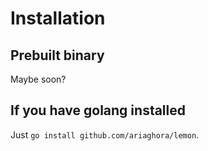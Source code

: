 # Installation

## Prebuilt binary

Maybe soon?

## If you have golang installed

Just `go install github.com/ariaghora/lemon`.